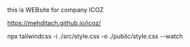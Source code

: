 this is WEBsite for company ICOZ

https://mehditach.github.io/icoz/



npx tailwindcss -i ./src/style.css -o ./public/style.css --watch
